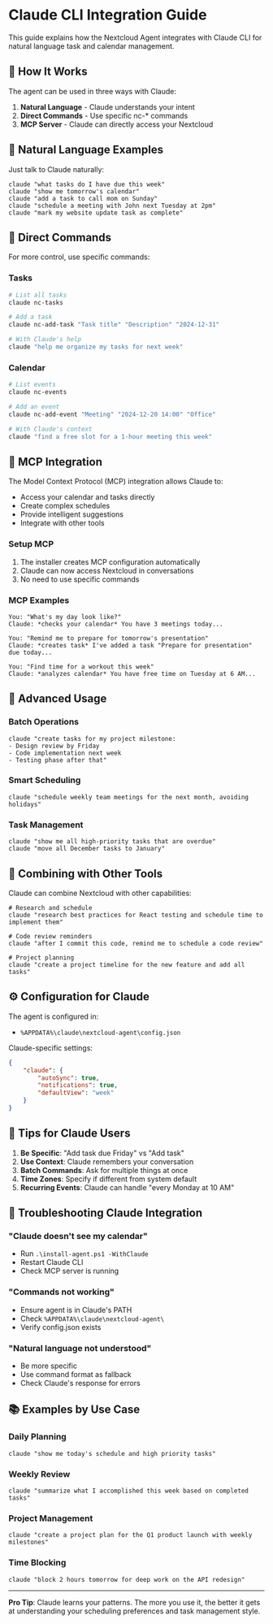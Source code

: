 # Claude CLI Integration Guide

This guide explains how the Nextcloud Agent integrates with Claude CLI for natural language task and calendar management.

## 🤖 How It Works

The agent can be used in three ways with Claude:

1. **Natural Language** - Claude understands your intent
2. **Direct Commands** - Use specific nc-* commands  
3. **MCP Server** - Claude can directly access your Nextcloud

## 💬 Natural Language Examples

Just talk to Claude naturally:

```
claude "what tasks do I have due this week"
claude "show me tomorrow's calendar"
claude "add a task to call mom on Sunday"
claude "schedule a meeting with John next Tuesday at 2pm"
claude "mark my website update task as complete"
```

## 🔧 Direct Commands

For more control, use specific commands:

### Tasks
```bash
# List all tasks
claude nc-tasks

# Add a task
claude nc-add-task "Task title" "Description" "2024-12-31"

# With Claude's help
claude "help me organize my tasks for next week"
```

### Calendar
```bash
# List events
claude nc-events

# Add an event  
claude nc-add-event "Meeting" "2024-12-20 14:00" "Office"

# With Claude's context
claude "find a free slot for a 1-hour meeting this week"
```

## 🔌 MCP Integration

The Model Context Protocol (MCP) integration allows Claude to:
- Access your calendar and tasks directly
- Create complex schedules
- Provide intelligent suggestions
- Integrate with other tools

### Setup MCP

1. The installer creates MCP configuration automatically
2. Claude can now access Nextcloud in conversations
3. No need to use specific commands

### MCP Examples

```
You: "What's my day look like?"
Claude: *checks your calendar* You have 3 meetings today...

You: "Remind me to prepare for tomorrow's presentation"
Claude: *creates task* I've added a task "Prepare for presentation" due today...

You: "Find time for a workout this week"
Claude: *analyzes calendar* You have free time on Tuesday at 6 AM...
```

## 🎯 Advanced Usage

### Batch Operations
```
claude "create tasks for my project milestone:
- Design review by Friday
- Code implementation next week  
- Testing phase after that"
```

### Smart Scheduling
```
claude "schedule weekly team meetings for the next month, avoiding holidays"
```

### Task Management
```
claude "show me all high-priority tasks that are overdue"
claude "move all December tasks to January"
```

## 🔗 Combining with Other Tools

Claude can combine Nextcloud with other capabilities:

```
# Research and schedule
claude "research best practices for React testing and schedule time to implement them"

# Code review reminders
claude "after I commit this code, remind me to schedule a code review"

# Project planning
claude "create a project timeline for the new feature and add all tasks"
```

## ⚙️ Configuration for Claude

The agent is configured in:
- `%APPDATA%\claude\nextcloud-agent\config.json`

Claude-specific settings:
```json
{
    "claude": {
        "autoSync": true,
        "notifications": true,
        "defaultView": "week"
    }
}
```

## 🚀 Tips for Claude Users

1. **Be Specific**: "Add task due Friday" vs "Add task"
2. **Use Context**: Claude remembers your conversation
3. **Batch Commands**: Ask for multiple things at once
4. **Time Zones**: Specify if different from system default
5. **Recurring Events**: Claude can handle "every Monday at 10 AM"

## 🐛 Troubleshooting Claude Integration

### "Claude doesn't see my calendar"
- Run `.\install-agent.ps1 -WithClaude` 
- Restart Claude CLI
- Check MCP server is running

### "Commands not working"
- Ensure agent is in Claude's PATH
- Check `%APPDATA%\claude\nextcloud-agent\`
- Verify config.json exists

### "Natural language not understood"
- Be more specific
- Use command format as fallback
- Check Claude's response for errors

## 📚 Examples by Use Case

### Daily Planning
```
claude "show me today's schedule and high priority tasks"
```

### Weekly Review  
```
claude "summarize what I accomplished this week based on completed tasks"
```

### Project Management
```
claude "create a project plan for the Q1 product launch with weekly milestones"
```

### Time Blocking
```
claude "block 2 hours tomorrow for deep work on the API redesign"
```

---

**Pro Tip**: Claude learns your patterns. The more you use it, the better it gets at understanding your scheduling preferences and task management style.